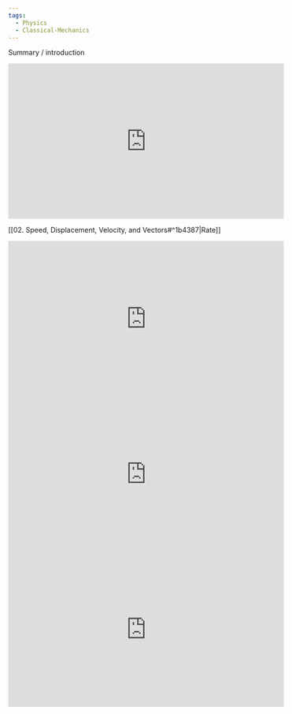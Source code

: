 ```yaml
---
tags:
  - Physics
  - Classical-Mechanics
---
```

Summary / introduction

<iframe width="560" height="315" src="https://www.youtube.com/embed/sXKiAKn0WCM?si=wad-ZMjA1fz3Covj" title="YouTube video player" frameborder="0" allow="accelerometer; autoplay; clipboard-write; encrypted-media; gyroscope; picture-in-picture; web-share" referrerpolicy="strict-origin-when-cross-origin" allowfullscreen></iframe>

[[02. Speed, Displacement, Velocity, and Vectors#^1b4387|Rate]] 











<iframe width="560" height="315" src="https://www.youtube.com/embed/a451lmDKv9w?si=TgplkSQjwOQj2NYx" title="YouTube video player" frameborder="0" allow="accelerometer; autoplay; clipboard-write; encrypted-media; gyroscope; picture-in-picture; web-share" referrerpolicy="strict-origin-when-cross-origin" allowfullscreen></iframe>




<iframe width="560" height="315" src="https://www.youtube.com/embed/4dCrkp8qgLU?si=QIrUH5hERNmu2YZy" title="YouTube video player" frameborder="0" allow="accelerometer; autoplay; clipboard-write; encrypted-media; gyroscope; picture-in-picture; web-share" referrerpolicy="strict-origin-when-cross-origin" allowfullscreen></iframe>

<iframe width="560" height="315" src="https://www.youtube.com/embed/bqf8m7xNvLg?si=meYfC9e3SMAvsopo" title="YouTube video player" frameborder="0" allow="accelerometer; autoplay; clipboard-write; encrypted-media; gyroscope; picture-in-picture; web-share" referrerpolicy="strict-origin-when-cross-origin" allowfullscreen></iframe>



